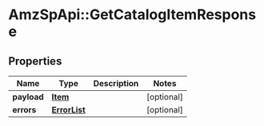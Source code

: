 # AmzSpApi::GetCatalogItemResponse

## Properties
Name | Type | Description | Notes
------------ | ------------- | ------------- | -------------
**payload** | [**Item**](Item.md) |  | [optional] 
**errors** | [**ErrorList**](ErrorList.md) |  | [optional] 

